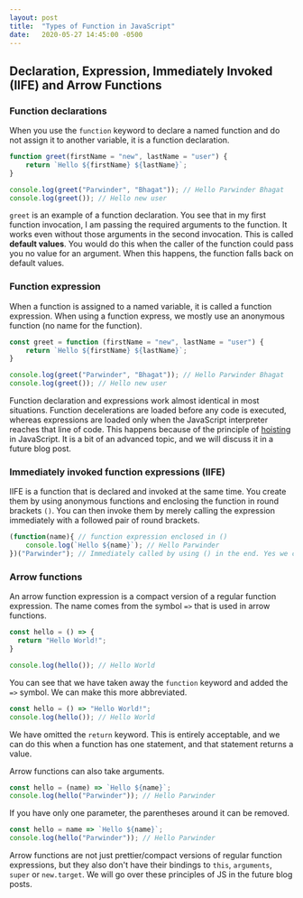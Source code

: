 ```yaml
---
layout: post
title:  "Types of Function in JavaScript"
date:   2020-05-27 14:45:00 -0500
---
```


## Declaration, Expression, Immediately Invoked (IIFE) and Arrow Functions

### Function declarations

When you use the `function` keyword to declare a named function and do not assign it to another variable, it is a function declaration.

```javascript
function greet(firstName = "new", lastName = "user") {
    return `Hello ${firstName} ${lastName}`;
}

console.log(greet("Parwinder", "Bhagat")); // Hello Parwinder Bhagat
console.log(greet()); // Hello new user
```

`greet` is an example of a function declaration. You see that in my first function invocation, I am passing the required arguments to the function. It works even without those arguments in the second invocation. This is called **default values**. You would do this when the caller of the function could pass you no value for an argument. When this happens, the function falls back on default values.

### Function expression

When a function is assigned to a named variable, it is called a function expression. When using a function express, we mostly use an anonymous function (no name for the function).

```javascript
const greet = function (firstName = "new", lastName = "user") {
    return `Hello ${firstName} ${lastName}`;
}

console.log(greet("Parwinder", "Bhagat")); // Hello Parwinder Bhagat
console.log(greet()); // Hello new user
```

Function declaration and expressions work almost identical in most situations. Function decelerations are loaded before any code is executed, whereas expressions are loaded only when the JavaScript interpreter reaches that line of code. This happens because of the principle of [hoisting](https://developer.mozilla.org/en-US/docs/Glossary/Hoisting) in JavaScript. It is a bit of an advanced topic, and we will discuss it in a future blog post.

### Immediately invoked function expressions (IIFE)

IIFE is a function that is declared and invoked at the same time. You create them by using anonymous functions and enclosing the function in round brackets `()`. You can then invoke them by merely calling the expression immediately with a followed pair of round brackets.

```javascript
(function(name){ // function expression enclosed in ()
    console.log(`Hello ${name}`); // Hello Parwinder
})("Parwinder"); // Immediately called by using () in the end. Yes we can pass arguments
```

### Arrow functions

An arrow function expression is a compact version of a regular function expression. The name comes from the symbol `=>` that is used in arrow functions.

```javascript
const hello = () => {
  return "Hello World!";
}

console.log(hello()); // Hello World
```

You can see that we have taken away the `function` keyword and added the `=>` symbol. We can make this more abbreviated.

```javascript
const hello = () => "Hello World!";
console.log(hello()); // Hello World
```

We have omitted the `return` keyword. This is entirely acceptable, and we can do this when a function has one statement, and that statement returns a value.

Arrow functions can also take arguments.

```javascript
const hello = (name) => `Hello ${name}`;
console.log(hello("Parwinder")); // Hello Parwinder
```

If you have only one parameter, the parentheses around it can be removed.

```javascript
const hello = name => `Hello ${name}`;
console.log(hello("Parwinder")); // Hello Parwinder
```

Arrow functions are not just prettier/compact versions of regular function expressions, but they also don't have their bindings to `this`, `arguments`, `super` or `new.target`. We will go over these principles of JS in the future blog posts.
